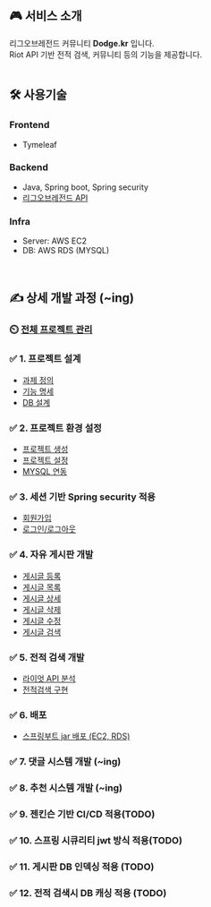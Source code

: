 ## 🎮 서비스 소개
리그오브레전드 커뮤니티 **Dodge.kr** 입니다.<br/>
Riot API 기반 전적 검색, 커뮤니티 등의 기능을 제공합니다.<br/>
<br/>
## 🛠  사용기술
### **Frontend**
- Tymeleaf

### **Backend**
- Java, Spring boot, Spring security
- [리그오브레전드 API](https://developer.riotgames.com/)

### **Infra**
- Server: AWS EC2
- DB: AWS RDS (MYSQL)

<!--
## 🖥 산출물 (~ing)
### ✅ 서비스 아키텍쳐
### ✅ ERD
### ✅ 서비스 플로우
-->
<br/>

## ✍️ 상세 개발 과정 (~ing)

### ⏲️ [전체 프로젝트 관리](https://little-bit-cf9.notion.site/49c263a8a1394ccc809d4fc577e56a3a?v=c39512296c424cb2850246f94c3ddacd&pvs=4)
### ✅ 1. 프로젝트 설계
- [과제 정의](https://little-bit-cf9.notion.site/1-FLOW-0c4bdbcff602497b8c0de889057bedaa?pvs=4)
- [기능 명세](https://ksh03003.tistory.com/79)
- [DB 설계](https://little-bit-cf9.notion.site/3-ERD-8687f72866954bd4bf136a6afa9e1116?pvs=4)

### ✅ 2. 프로젝트 환경 설정
- [프로젝트 생성](https://little-bit-cf9.notion.site/1-1bbe1609025a423aa2f014eaa36e1526?pvs=4)
- [프로젝트 설정](https://little-bit-cf9.notion.site/3-360bddba4ba54a10b96ee6b90e6e5d9a?pvs=4)
- [MYSQL 연동](https://little-bit-cf9.notion.site/4-MYSQL-bb046eda6e4f40dd8d3ff4f696bb1737?pvs=4)
### ✅ 3. 세션 기반 Spring security 적용
- [회원가입](https://little-bit-cf9.notion.site/1-ccb09ca9d02a4d95b72532dd1d5a49d3?pvs=4)
- [로그인/로그아웃](https://little-bit-cf9.notion.site/2-d8f3fab6b7084eb1ae7be61e3d3a06eb?pvs=4)
### ✅ 4. 자유 게시판 개발
- [게시글 등록](https://little-bit-cf9.notion.site/1-4eb2123a976f4415ad267ca4fe43fcf0?pvs=4)
- [게시글 목록](https://little-bit-cf9.notion.site/2-29aab383fdb0460f9cf73e5ac8518c1d?pvs=4)
- [게시글 상세](https://little-bit-cf9.notion.site/3-57c16e5ea2d54aea89b6b16b47d3668f?pvs=4)
- [게시글 삭제](https://little-bit-cf9.notion.site/4-e692fcb69a53405ca100d0469284232a?pvs=4)
- [게시글 수정](https://little-bit-cf9.notion.site/5-159cf62dbce54dc1bdcbd83ee9c4e066?pvs=4)
- [게시글 검색](https://little-bit-cf9.notion.site/6-127f00c6ee084c9696e0b8af8b368e98?pvs=4)
### ✅ 5. 전적 검색 개발
- [라이엇 API 분석](https://ksh03003.tistory.com/89)
- [전적검색 구현](https://ksh03003.tistory.com/90)

### ✅ 6. 배포
- [스프링부트 jar 배포 (EC2, RDS)](https://ksh03003.tistory.com/86)
### ✅ 7. 댓글 시스템 개발 (~ing)
### ✅ 8. 추천 시스템 개발 (~ing)
### ✅ 9. 젠킨슨 기반 CI/CD 적용(TODO)
### ✅ 10. 스프링 시큐리티 jwt 방식 적용(TODO)
### ✅ 11. 게시판 DB 인덱싱 적용 (TODO)
### ✅ 12. 전적 검색시 DB 캐싱 적용 (TODO)



